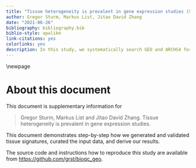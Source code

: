```yaml
---
title: "Tissue heterogeneity is prevalent in gene expression studies (Supplementary Information)"
author: Gregor Sturm, Markus List, Jitao David Zhang
date: "2021-06-26"
bibliography: bibliography.bib
biblio-style: apalike
link-citations: yes
colorlinks: yes
description: In this study, we systematically search GEO and ARCHS4 for cases of "tissue heterogeneity". 
---
```


\newpage

# About this document

This document is supplementary information for

> Gregor Sturm, Markus List and Jitao David Zhang. Tissue heterogeneity is prevalent in gene expression studies.  

This document demonstrates step-by-step how we generated and validated
tissue signatures, curated the input data, and derive our results.

The source code and instructions how to reproduce this study
are available from https://github.com/grst/bioqc_geo. 
